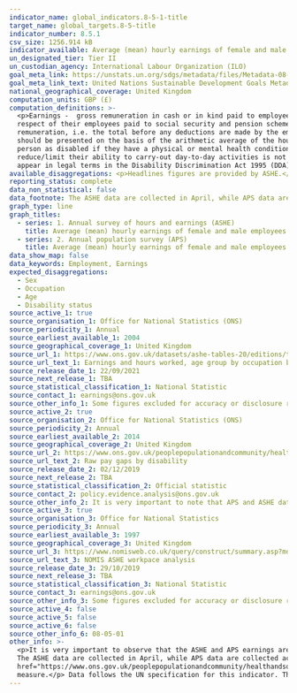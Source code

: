 ```yaml
---
indicator_name: global_indicators.8-5-1-title
target_name: global_targets.8-5-title
indicator_number: 8.5.1
csv_size: 1256.914 kB
indicator_available: Average (mean) hourly earnings of female and male employees, by occupation, working pattern, age, country and persons with disabilities
un_designated_tier: Tier II
un_custodian_agency: International Labour Organization (ILO)
goal_meta_link: https://unstats.un.org/sdgs/metadata/files/Metadata-08-05-01.pdf
goal_meta_link_text: United Nations Sustainable Development Goals Metadata (PDF 317 KB)
national_geographical_coverage: United Kingdom
computation_units: GBP (£)
computation_definitions: >-
  <p>Earnings -  gross remuneration in cash or in kind paid to employees, as a rule at regular intervals, for time worked or work done together with remuneration for time not worked, such as annual vacation, other type of paid leave or holidays. Earnings exclude employers’ contributions in
  respect of their employees paid to social security and pension schemes and also the benefits received by employees under these schemes. Earnings also exclude severance and termination pay. For international comparability purposes, statistics of earnings used relate to employees’ gross
  remuneration, i.e. the total before any deductions are made by the employer in respect of taxes, contributions of employees to social security and pension schemes, life insurance premiums, union dues and other obligations of employees. As stated in the indicator title, data on earnings
  should be presented on the basis of the arithmetic average of the hourly earnings of all employees. </p><p>Disability Status - The <a href="https://gss.civilservice.gov.uk/policy-store/measuring-disability-for-the-equality-act-2010/">(GSS) harmonised "core" definition</a> identifies a
  person as disabled if they have a physical or mental health condition or illness that has lasted or is expected to last 12 months or more. It must reduce  their ability to carry-out day-to-day activities. It is important to note that a person who has a long-term illness that does not
  reduce/limit their ability to carry-out day-to-day activities is not disabled under the definition. The GSS harmonised questions are asked of the respondent in the survey, meaning that disability status is self-reported. The GSS definition is designed to reflect the definitions that
  appear in legal terms in the Disability Discrimination Act 1995 (DDA) for Northern Ireland and the 2010 Equality Act for Great Britain.</p>
available_disaggregations: <p>Headlines figures are provided by ASHE.</p><p>While sex by disability status data are presented for ASHE, sex-only data are only presented for the APS.</p><p>Further disaggregation by ethnicity are available from <a href="https://www.ons.gov.uk/employmentandlabourmarket/peopleinwork/earningsandworkinghours/datasets/ethnicitypaygapreferencetables">Ethnicity facts and figures</a>. Note that the data on the SDG page uses the mean, while the Ethnicity facts and figures use the median.
reporting_status: complete
data_non_statistical: false
data_footnote: The ASHE data are collected in April, while APS data are collected across the whole year.
graph_type: line
graph_titles:
  - series: 1. Annual survey of hours and earnings (ASHE)
    title: Average (mean) hourly earnings of female and male employees by occupation, and age (ASHE data)
  - series: 2. Annual population survey (APS)
    title: Average (mean) hourly earnings of female and male employees by persons with disabilities (APS data)
data_show_map: false
data_keywords: Employment, Earnings
expected_disaggregations:
  - Sex
  - Occupation
  - Age
  - Disability status
source_active_1: true
source_organisation_1: Office for National Statistics (ONS)
source_periodicity_1: Annual
source_earliest_available_1: 2004
source_geographical_coverage_1: United Kingdom
source_url_1: https://www.ons.gov.uk/datasets/ashe-tables-20/editions/time-series/versions/1
source_url_text_1: Earnings and hours worked, age group by occupation by two-digit SOC - ASHE Table 20
source_release_date_1: 22/09/2021
source_next_release_1: TBA
source_statistical_classification_1: National Statistic
source_contact_1: earnings@ons.gov.uk
source_other_info_1: Some figures excluded for accuracy or disclosure reasons - see source data. It is very important to note that APS and ASHE data are not directly comparable.
source_active_2: true
source_organisation_2: Office for National Statistics (ONS)
source_periodicity_2: Annual
source_earliest_available_2: 2014
source_geographical_coverage_2: United Kingdom
source_url_2: https://www.ons.gov.uk/peoplepopulationandcommunity/healthandsocialcare/disability/datasets/rawpaygapsbydisability
source_url_text_2: Raw pay gaps by disability
source_release_date_2: 02/12/2019
source_next_release_2: TBA
source_statistical_classification_2: Official statistic
source_contact_2: policy.evidence.analysis@ons.gov.uk
source_other_info_2: It is very important to note that APS and ASHE data are not directly comparable. APS data covers working population in the age range 16 to 64.
source_active_3: true
source_organisation_3: Office for National Statistics
source_periodicity_3: Annual
source_earliest_available_3: 1997
source_geographical_coverage_3: United Kingdom
source_url_3: https://www.nomisweb.co.uk/query/construct/summary.asp?mode=construct&version=0&dataset=99
source_url_text_3: NOMIS ASHE workpace analysis
source_release_date_3: 29/10/2019
source_next_release_3: TBA
source_statistical_classification_3: National Statistic
source_contact_3: earnings@ons.gov.uk
source_other_info_3: Some figures excluded for accuracy or disclosure reasons - see source data. It is very important to note that APS and ASHE data are not directly comparable.
source_active_4: false
source_active_5: false
source_active_6: false
source_other_info_6: 08-05-01
other_info: >-
  <p>It is very important to observe that the ASHE and APS earnings are not directly comparable, and that APS data is used to disaggregate by disability only because ASHE cannot be disaggregated by disability. The APS data is based on the working population and covers age ranges 16 to 64.
  The ASHE data are collected in April, while APS data are collected across the whole year.</p><p> The Washington Group on Disability Statistics are often used to provide a cross-nationally comparable population-based measures of disability. Please see the article <a
  href="https://www.ons.gov.uk/peoplepopulationandcommunity/healthandsocialcare/disability/articles/measuringdisabilitycomparingapproaches/2019-08-06">Measuring disability - comparing approaches</a> for a comparison between the GSS Harmonised measure (used here) and the Washington Group
  measure.</p> Data follows the UN specification for this indicator. This indicator has been identified in collaboration with topic experts.
---
```

